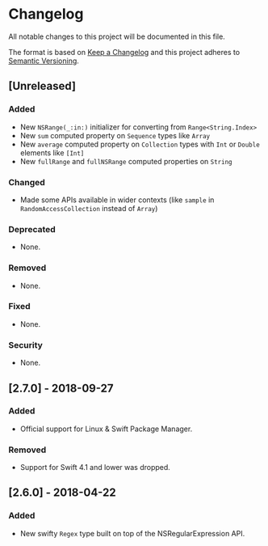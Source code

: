# Changelog
All notable changes to this project will be documented in this file.

The format is based on [Keep a Changelog](http://keepachangelog.com/en/1.0.0/) and this project adheres to [Semantic Versioning](http://semver.org/spec/v2.0.0.html).

## [Unreleased]
### Added
- New `NSRange(_:in:)` initializer for converting from `Range<String.Index>`
- New `sum` computed property on `Sequence` types like `Array`
- New `average` computed property on `Collection` types with `Int` or `Double` elements like `[Int]`
- New `fullRange` and `fullNSRange` computed properties on `String`
### Changed
- Made some APIs available in wider contexts (like `sample` in `RandomAccessCollection` instead of `Array`) 
### Deprecated
- None.
### Removed
- None.
### Fixed
- None.
### Security
- None.

## [2.7.0] - 2018-09-27
### Added
- Official support for Linux & Swift Package Manager.
### Removed
- Support for Swift 4.1 and lower was dropped.

## [2.6.0] - 2018-04-22
### Added
- New swifty `Regex` type built on top of the NSRegularExpression API.

